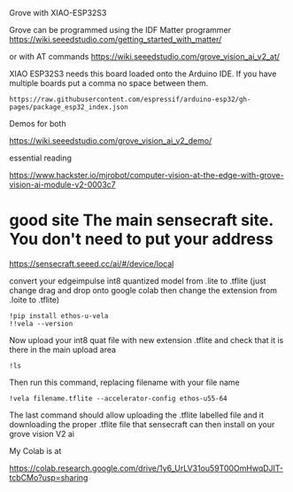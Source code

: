 Grove with XIAO-ESP32S3 

Grove can be programmed using the IDF Matter programmer
https://wiki.seeedstudio.com/getting_started_with_matter/


or with AT commands
https://wiki.seeedstudio.com/grove_vision_ai_v2_at/


XIAO ESP32S3 needs this board loaded onto the Arduino IDE. If you have multiple boards put a comma no space between them.

```https://raw.githubusercontent.com/espressif/arduino-esp32/gh-pages/package_esp32_index.json```



Demos for both

https://wiki.seeedstudio.com/grove_vision_ai_v2_demo/



essential reading


https://www.hackster.io/mjrobot/computer-vision-at-the-edge-with-grove-vision-ai-module-v2-0003c7



# good site The main sensecraft site. You don't need to put your address


https://sensecraft.seeed.cc/ai/#/device/local



convert your edgeimpulse int8 quantized model from  .lite   to .tflite   (just change drag and drop onto google colab then change the extension from .loite to .tflite)

```
!pip install ethos-u-vela
!!vela --version
```
Now upload your int8 quat file with new extension .tflite and check that it is there in the main upload area
```
!ls
```
Then run this command, replacing filename with your file name

```
!vela filename.tflite --accelerator-config ethos-u55-64

```

The last command should allow uploading the .tflite labelled file and it downloading the proper .tflite file that sensecraft can then install on your grove vision V2 ai




My Colab is at 

https://colab.research.google.com/drive/1y6_UrLV31ou59T00OmHwqDJIT-tcbCMo?usp=sharing


